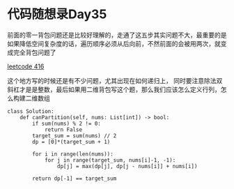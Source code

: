 # 代码随想录Day35

前面的零一背包问题还是比较好理解的，走通了这五步其实问题不大，最重要的是如果降低空间复杂度的话，遍历顺序必须从后向前，不然前面的会被用两次，就变成完全背包问题了

[leetcode 416](https://leetcode.com/problems/partition-equal-subset-sum)

这个地方写的时候还是有不少问题，尤其出现在如何递归上， 同时要注意除法双斜杠才是是整数，最后如果用二维背包写这个题，那么我们应该怎么定义行列，怎么构建二维数组

```
class Solution:
    def canPartition(self, nums: List[int]) -> bool:
        if sum(nums) % 2 != 0:
            return False
        target_sum = sum(nums) // 2
        dp = [0]*(target_sum + 1)

        for i in range(len(nums)):
            for j in range(target_sum, nums[i]-1, -1):
                dp[j] = max(dp[j], dp[j - nums[i]] + nums[i])

        return dp[-1] == target_sum 
        

```



